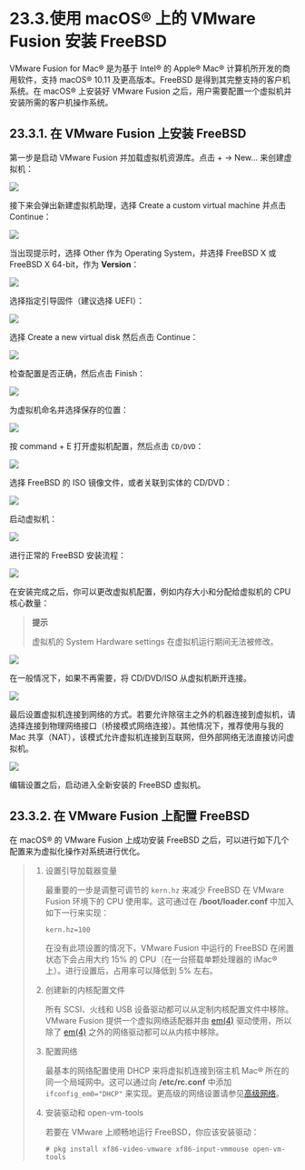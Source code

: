 # 23.3.使用 macOS® 上的 VMware Fusion 安装 FreeBSD

VMware Fusion for Mac® 是为基于 Intel® 的 Apple® Mac® 计算机所开发的商用软件，支持 macOS® 10.11 及更高版本。FreeBSD 是得到其完整支持的客户机系统。在 macOS® 上安装好 VMware Fusion 之后，用户需要配置一个虚拟机并安装所需的客户机操作系统。

## 23.3.1. 在 VMware Fusion 上安装 FreeBSD

第一步是启动 VMware Fusion 并加载虚拟机资源库。点击 + → New... 来创建虚拟机：

![](../.gitbook/assets/vmware-freebsd01.png)

接下来会弹出新建虚拟机助理，选择 Create a custom virtual machine 并点击 Continue：

![](../.gitbook/assets/vmware-freebsd02.png)

当出现提示时，选择 Other 作为 Operating System，并选择 FreeBSD X 或 FreeBSD X 64-bit，作为 **Version**：

![](../.gitbook/assets/vmware-freebsd03.png)

选择指定引导固件（建议选择 UEFI）：

![](../.gitbook/assets/vmware-freebsd04.png)

选择 Create a new virtual disk 然后点击 Continue：

![](../.gitbook/assets/vmware-freebsd05.png)

检查配置是否正确，然后点击 Finish：

![](../.gitbook/assets/vmware-freebsd06.png)

为虚拟机命名并选择保存的位置：

![](../.gitbook/assets/vmware-freebsd07.png)

按 command + E 打开虚拟机配置，然后点击 `CD/DVD`：

![](../.gitbook/assets/vmware-freebsd08.png)

选择 FreeBSD 的 ISO 镜像文件，或者关联到实体的 CD/DVD：

![](../.gitbook/assets/vmware-freebsd09.png)

启动虚拟机：

![](../.gitbook/assets/vmware-freebsd10.png)

进行正常的 FreeBSD 安装流程：

![](../.gitbook/assets/vmware-freebsd11.png)

在安装完成之后，你可以更改虚拟机配置，例如内存大小和分配给虚拟机的 CPU 核心数量：

> **提示**
>
> 虚拟机的 System Hardware settings 在虚拟机运行期间无法被修改。

![](../.gitbook/assets/vmware-freebsd12.png)

在一般情况下，如果不再需要，将 CD/DVD/ISO 从虚拟机断开连接。

![](../.gitbook/assets/vmware-freebsd09.png)

最后设置虚拟机连接到网络的方式。若要允许除宿主之外的机器连接到虚拟机，请选择连接到物理网络接口（桥接模式网络连接）。其他情况下，推荐使用与我的 Mac 共享（NAT），该模式允许虚拟机连接到互联网，但外部网络无法直接访问虚拟机。

![](../.gitbook/assets/vmware-freebsd13.png)

编辑设置之后，启动进入全新安装的 FreeBSD 虚拟机。

## 23.3.2. 在 VMware Fusion 上配置 FreeBSD

在 macOS® 的 VMware Fusion 上成功安装 FreeBSD 之后，可以进行如下几个配置来为虚拟化操作对系统进行优化。

> 1.  设置引导加载器变量
>
>     最重要的一步是调整可调节的 `kern.hz` 来减少 FreeBSD 在 VMware Fusion 环境下的 CPU 使用率。这可通过在 **/boot/loader.conf** 中加入如下一行来实现：
>
>     ```
>     kern.hz=100
>     ```
>
>     在没有此项设置的情况下，VMware Fusion 中运行的 FreeBSD 在闲置状态下会占用大约 15% 的 CPU（在一台搭载单颗处理器的 iMac® 上）。进行设置后，占用率可以降低到 5% 左右。
> 2.  创建新的内核配置文件
>
>     所有 SCSI、火线和 USB 设备驱动都可以从定制内核配置文件中移除。VMware Fusion 提供一个虚拟网络适配器并由 [em(4)](https://www.freebsd.org/cgi/man.cgi?query=em\&sektion=4\&format=html) 驱动使用，所以除了 [em(4)](https://www.freebsd.org/cgi/man.cgi?query=em\&sektion=4\&format=html) 之外的网络驱动都可以从内核中移除。
> 3.  配置网络
>
>     最基本的网络配置使用 DHCP 来将虚拟机连接到宿主机 Mac® 所在的同一个局域网中。这可以通过向 **/etc/rc.conf** 中添加 `ifconfig_em0="DHCP"` 来实现。更高级的网络设置请参见[高级网络](https://docs.freebsd.org/en/books/handbook/advanced-networking/index.html#advanced-networking)。
> 4.  安装驱动和 open-vm-tools
>
>     若要在 VMware 上顺畅地运行 FreeBSD，你应该安装驱动：
>
>     ```
>     # pkg install xf86-video-vmware xf86-input-vmmouse open-vm-tools
>     ```

